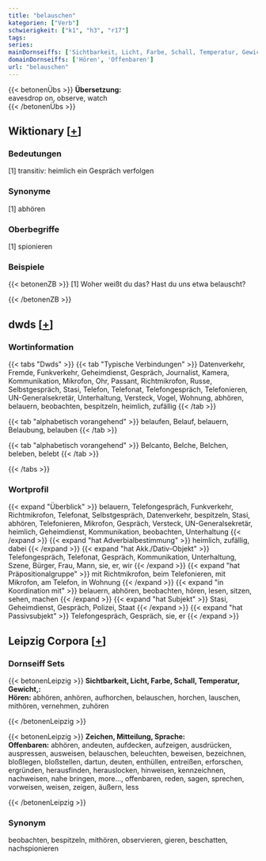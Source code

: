```yaml
---
title: "belauschen"
kategorien: ["Verb"]
schwierigkeit: ["k1", "h3", "r17"]
tags:
series:
mainDornseiffs: ['Sichtbarkeit, Licht, Farbe, Schall, Temperatur, Gewicht,', 'Zeichen, Mitteilung, Sprache']
domainDornseiffs: ['Hören', 'Offenbaren']
url: "belauschen"
---
```


{{< betonenÜbs >}}
**Übersetzung:**  
eavesdrop on, observe, watch  
{{< /betonenÜbs >}}

## Wiktionary [[+](https://de.wiktionary.org/wiki/belauschen)]

### Bedeutungen
[1] transitiv: heimlich ein Gespräch verfolgen  

### Synonyme
[1] abhören  

### Oberbegriffe
[1] spionieren  

### Beispiele
{{< betonenZB >}}
[1] Woher weißt du das? Hast du uns etwa belauscht?  

{{< /betonenZB >}}


## dwds [[+](https://www.dwds.de/wb/belauschen)]

### Wortinformation
{{< tabs "Dwds" >}}
{{< tab "Typische Verbindungen" >}}
Datenverkehr, Fremde, Funkverkehr, Geheimdienst, Gespräch, Journalist, Kamera, Kommunikation, Mikrofon, Ohr, Passant, Richtmikrofon, Russe, Selbstgespräch, Stasi, Telefon, Telefonat, Telefongespräch, Telefonieren, UN-Generalsekretär, Unterhaltung, Versteck, Vogel, Wohnung, abhören, belauern, beobachten, bespitzeln, heimlich, zufällig
{{< /tab >}}

{{< tab "alphabetisch vorangehend" >}}
belaufen, Belauf, belauern, Belaubung, belauben
{{< /tab >}}

{{< tab "alphabetisch vorangehend" >}}
Belcanto, Belche, Belchen, beleben, belebt
{{< /tab >}}

{{< /tabs >}}

### Wortprofil
{{< expand "Überblick" >}} belauern, Telefongespräch, Funkverkehr, Richtmikrofon, Telefonat, Selbstgespräch, Datenverkehr, bespitzeln, Stasi, abhören, Telefonieren, Mikrofon, Gespräch, Versteck, UN-Generalsekretär, heimlich, Geheimdienst, Kommunikation, beobachten, Unterhaltung {{< /expand >}}
{{< expand "hat Adverbialbestimmung" >}} heimlich, zufällig, dabei {{< /expand >}}
{{< expand "hat Akk./Dativ-Objekt" >}} Telefongespräch, Telefonat, Gespräch, Kommunikation, Unterhaltung, Szene, Bürger, Frau, Mann, sie, er, wir {{< /expand >}}
{{< expand "hat Präpositionalgruppe" >}} mit Richtmikrofon, beim Telefonieren, mit Mikrofon, am Telefon, in Wohnung {{< /expand >}}
{{< expand "in Koordination mit" >}} belauern, abhören, beobachten, hören, lesen, sitzen, sehen, machen {{< /expand >}}
{{< expand "hat Subjekt" >}} Stasi, Geheimdienst, Gespräch, Polizei, Staat {{< /expand >}}
{{< expand "hat Passivsubjekt" >}} Telefongespräch, Gespräch, sie, er {{< /expand >}}

## Leipzig Corpora [[+](https://corpora.uni-leipzig.de/en/res?word=belauschen&corpusId=deu_newscrawl-public_2018)]

### Dornseiff Sets
{{< betonenLeipzig >}}
**Sichtbarkeit, Licht, Farbe, Schall, Temperatur, Gewicht,:**  
**Hören:** abhören, anhören, aufhorchen, belauschen, horchen, lauschen, mithören, vernehmen, zuhören  

{{< /betonenLeipzig >}}


{{< betonenLeipzig >}}
**Zeichen, Mitteilung, Sprache:**  
**Offenbaren:** abhören, andeuten, aufdecken, aufzeigen, ausdrücken, auspressen, ausweisen, belauschen, beleuchten, beweisen, bezeichnen, bloßlegen, bloßstellen, dartun, deuten, enthüllen, entreißen, erforschen, ergründen, herausfinden, herauslocken, hinweisen, kennzeichnen, nachweisen, nahe bringen, more..., offenbaren, reden, sagen, sprechen, vorweisen, weisen, zeigen, äußern, less  

{{< /betonenLeipzig >}}

### Synonym
beobachten, bespitzeln, mithören, observieren, gieren, beschatten, nachspionieren

